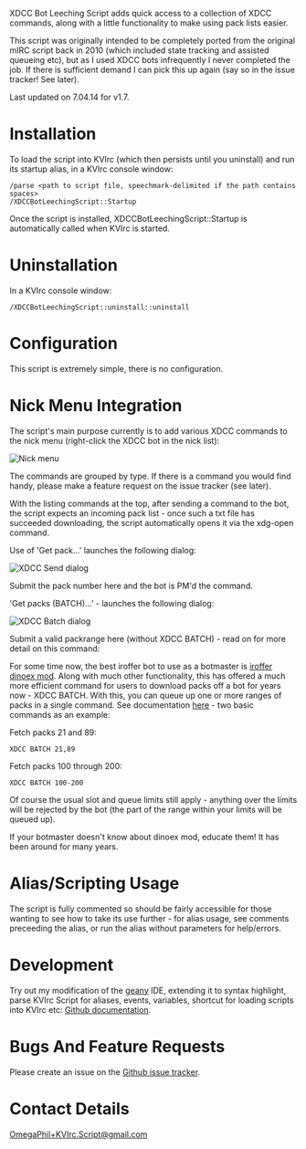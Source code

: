 XDCC Bot Leeching Script adds quick access to a collection of XDCC commands, along with a little functionality to make using pack lists easier.

This script was originally intended to be completely ported from the original mIRC script back in 2010 (which included state tracking and assisted queueing etc), but as I used XDCC bots infrequently I never completed the job. If there is sufficient demand I can pick this up again (say so in the issue tracker! See later).

Last updated on 7.04.14 for v1.7.


Installation
============

To load the script into KVIrc (which then persists until you uninstall) and run its startup alias, in a KVIrc console window:

    /parse <path to script file, speechmark-delimited if the path contains spaces>
    /XDCCBotLeechingScript::Startup

Once the script is installed, XDCCBotLeechingScript::Startup is automatically called when KVIrc is started.


Uninstallation
==============

In a KVIrc console window:

    /XDCCBotLeechingScript::uninstall::uninstall


Configuration
=============

This script is extremely simple, there is no configuration.


Nick Menu Integration
=====================

The script's main purpose currently is to add various XDCC commands to the nick menu (right-click the XDCC bot in the nick list):

![Nick menu](https://f92fac806bf10a96c0b8-8a0a46e5f1a5cc9854958bc3503f0f88.ssl.cf1.rackcdn.com/media_entries/7549/nick-menu.png)

The commands are grouped by type. If there is a command you would find handy, please make a feature request on the issue tracker (see later).

With the listing commands at the top, after sending a command to the bot, the script expects an incoming pack list - once such a txt file has succeeded downloading, the script automatically opens it via the xdg-open command.

Use of 'Get pack...' launches the following dialog:

![XDCC Send dialog](https://f92fac806bf10a96c0b8-8a0a46e5f1a5cc9854958bc3503f0f88.ssl.cf1.rackcdn.com/media_entries/7552/xdcc-send-dialog.png)

Submit the pack number here and the bot is PM'd the command.

'Get packs (BATCH)...' - launches the following dialog:

![XDCC Batch dialog](https://f92fac806bf10a96c0b8-8a0a46e5f1a5cc9854958bc3503f0f88.ssl.cf1.rackcdn.com/media_entries/7551/xdcc-batch-dialog.png)

Submit a valid packrange here (without XDCC BATCH) - read on for more detail on this command:

For some time now, the best iroffer bot to use as a botmaster is [iroffer dinoex mod](http://iroffer.dinoex.de/projects/iroffer). Along with much other functionality, this has offered a much more efficient command for users to download packs off a bot for years now - XDCC BATCH. With this, you can queue up one or more ranges of packs in a single command. See documentation [here](http://iroffer.dinoex.de/projects/iroffer/wiki/Xdcc_usercommands#XDCC-BATCH) - two basic commands as an example:

Fetch packs 21 and 89:

    XDCC BATCH 21,89

Fetch packs 100 through 200:

    XDCC BATCH 100-200

Of course the usual slot and queue limits still apply - anything over the limits will be rejected by the bot (the part of the range within your limits will be queued up).

If your botmaster doesn't know about dinoex mod, educate them! It has been around for many years.


Alias/Scripting Usage
=====================

The script is fully commented so should be fairly accessible for those wanting to see how to take its use further - for alias usage, see comments preceeding the alias, or run the alias without parameters for help/errors.


Development
===========

Try out my modification of the [geany](http://www.geany.org/) IDE, extending it to syntax highlight, parse KVIrc Script for aliases, events, variables, shortcut for loading scripts into KVIrc etc: [Github documentation](https://github.com/OmegaPhil/geany-kvircscript/wiki/README---KVIrc-Script-Integration).


Bugs And Feature Requests
=========================

Please create an issue on the [Github issue tracker](https://github.com/OmegaPhil/kvirc-xdcc-bot-leeching-script/issues).


Contact Details
===============

OmegaPhil+KVIrc.Script@gmail.com
